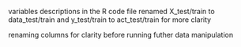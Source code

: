 variables descriptions in the R code file
renamed X_test/train to data_test/train and y_test/train to act_test/train for more clarity

renaming columns for clarity before running futher data manipulation

